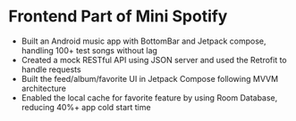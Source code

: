 # Frontend Part of Mini Spotify
- Built an Android music app with BottomBar and Jetpack compose, handling 100+ test songs without lag
- Created a mock RESTful API using JSON server and used the Retrofit to handle requests
- Built the feed/album/favorite UI in Jetpack Compose following MVVM architecture
- Enabled the local cache for favorite feature by using Room Database, reducing 40%+ app cold start time
